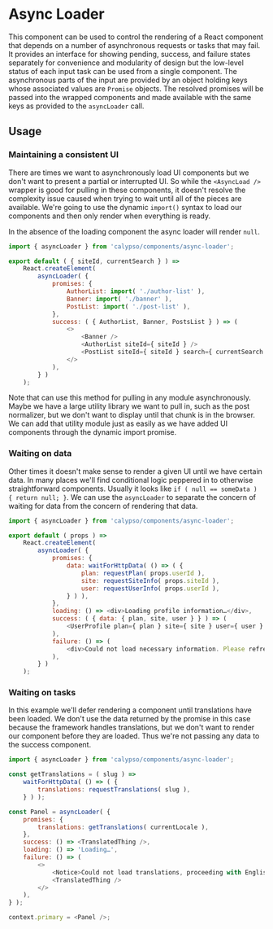# Async Loader

This component can be used to control the rendering of a React component that depends on a number of asynchronous requests or tasks that may fail.
It provides an interface for showing pending, success, and failure states separately for convenience and modularity of design but the low-level status of each input task can be used from a single component.
The asynchronous parts of the input are provided by an object holding keys whose associated values are `Promise` objects.
The resolved promises will be passed into the wrapped components and made available with the same keys as provided to the `asyncLoader` call.

## Usage

### Maintaining a consistent UI

There are times we want to asynchronously load UI components but we don't want to present a partial or interrupted UI.
So while the `<AsyncLoad />` wrapper is good for pulling in these components, it doesn't resolve the complexity issue caused when trying to wait until all of the pieces are available.
We're going to use the dynamic `import()` syntax to load our components and then only render when everything is ready.

In the absence of the loading component the async loader will render `null`.

```js
import { asyncLoader } from 'calypso/components/async-loader';

export default ( { siteId, currentSearch } ) =>
	React.createElement(
		asyncLoader( {
			promises: {
				AuthorList: import( './author-list' ),
				Banner: import( './banner' ),
				PostList: import( './post-list' ),
			},
			success: ( { AuthorList, Banner, PostsList } ) => (
				<>
					<Banner />
					<AuthorList siteId={ siteId } />
					<PostList siteId={ siteId } search={ currentSearch } />
				</>
			),
		} )
	);
```

Note that can use this method for pulling in any module asynchronously.
Maybe we have a large utility library we want to pull in, such as the post normalizer, but we don't want to display until that chunk is in the browser.
We can add that utility module just as easily as we have added UI components through the dynamic import promise.

### Waiting on data

Other times it doesn't make sense to render a given UI until we have certain data.
In many places we'll find conditional logic peppered in to otherwise straightforward components.
Usually it looks like `if ( null == someData ) { return null; }`.
We can use the `asyncLoader` to separate the concern of waiting for data from the concern of rendering that data.

```js
import { asyncLoader } from 'calypso/components/async-loader';

export default ( props ) =>
	React.createElement(
		asyncLoader( {
			promises: {
				data: waitForHttpData( () => ( {
					plan: requestPlan( props.userId ),
					site: requestSiteInfo( props.siteId ),
					user: requestUserInfo( props.userId ),
				} ) ),
			},
			loading: () => <div>Loading profile information…</div>,
			success: ( { data: { plan, site, user } } ) => (
				<UserProfile plan={ plan } site={ site } user={ user } />
			),
			failure: () => (
				<div>Could not load necessary information. Please refresh the page to try again.</div>
			),
		} )
	);
```

### Waiting on tasks

In this example we'll defer rendering a component until translations have been loaded.
We don't use the data returned by the promise in this case because the framework handles translations, but we don't want to render our component before they are loaded.
Thus we're not passing any data to the success component.

```js
import { asyncLoader } from 'calypso/components/async-loader';

const getTranslations = ( slug ) =>
	waitForHttpData( () => ( {
		translations: requestTranslations( slug ),
	} ) );

const Panel = asyncLoader( {
	promises: {
		translations: getTranslations( currentLocale ),
	},
	success: () => <TranslatedThing />,
	loading: () => 'Loading…',
	failure: () => (
		<>
			<Notice>Could not load translations, proceeding with English.</Notice>
			<TranslatedThing />
		</>
	),
} );

context.primary = <Panel />;
```
